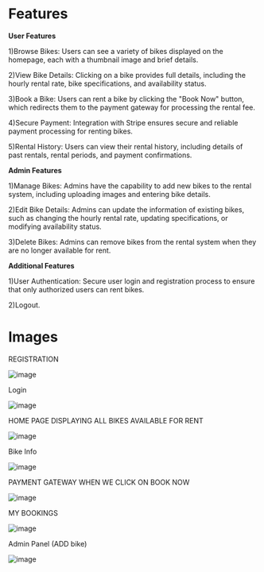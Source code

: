 # Features
**User Features**


1)Browse Bikes: Users can see a variety of bikes displayed on the homepage, each with a thumbnail image and brief details.


2)View Bike Details: Clicking on a bike provides full details, including the hourly rental rate, bike specifications, and availability status.


3)Book a Bike: Users can rent a bike by clicking the "Book Now" button, which redirects them to the payment gateway for processing the rental fee.


4)Secure Payment: Integration with Stripe ensures secure and reliable payment processing for renting bikes.


5)Rental History: Users can view their rental history, including details of past rentals, rental periods, and payment confirmations.


**Admin Features**


1)Manage Bikes: Admins have the capability to add new bikes to the rental system, including uploading images and entering bike details.


2)Edit Bike Details: Admins can update the information of existing bikes, such as changing the hourly rental rate, updating specifications, or modifying availability status.


3)Delete Bikes: Admins can remove bikes from the rental system when they are no longer available for rent.


**Additional Features**


1)User Authentication: Secure user login and registration process to ensure that only authorized users can rent bikes.


2)Logout.


# Images

REGISTRATION

![image](https://github.com/naman478/bike-rental/assets/111689566/aaa58656-4c7a-430b-9967-416e89775924)

Login

![image](https://github.com/naman478/bike-rental/assets/111689566/bf282fd3-924e-4a62-b369-6dc26581d804)

HOME PAGE DISPLAYING ALL BIKES AVAILABLE FOR RENT

![image](https://github.com/naman478/bike-rental/assets/111689566/dcb44da9-1654-4f67-987e-d718c5c2c30d)

Bike Info

![image](https://github.com/naman478/bike-rental/assets/111689566/f585b2c4-fb37-4a60-9acb-b1b5b6538101)

PAYMENT GATEWAY WHEN WE CLICK ON BOOK NOW

![image](https://github.com/naman478/bike-rental/assets/111689566/97a362c3-d1c3-46e6-83e0-023ecc257792)

MY BOOKINGS

![image](https://github.com/naman478/bike-rental/assets/111689566/7930d7d4-2753-4087-b5fc-8fa6aaaebe3d)

Admin Panel (ADD bike)

![image](https://github.com/naman478/bike-rental/assets/111689566/9c2352d6-02f6-4a3a-b21c-c95e54c9914f)


